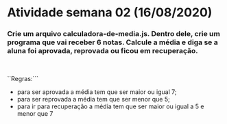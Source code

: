 # Atividade semana 02 (16/08/2020)

### Crie um arquivo calculadora-de-media.js. Dentro dele, crie um programa que vai receber 6 notas. Calcule a média e diga se a aluna foi aprovada, reprovada ou ficou em recuperação.
&nbsp;

``Regras:```

* para ser aprovada a média tem que ser maior ou igual 7;
* para ser reprovada a média tem que ser menor que 5;
* para ir para recuperação a média tem que ser maior ou igual a 5 e menor que 7
